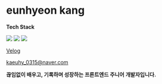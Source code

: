 # eunhyeon kang

**Tech Stack**

<img src="https://img.shields.io/badge/React-61DAFB?style=flat&logo=react&logoColor=black"/>  
<img src="https://img.shields.io/badge/JavaScript-F7DF1E?style=flat&logo=javascript&logoColor=black"/>  
<img src="https://img.shields.io/badge/TypeScript-3178C6?style=flat&logo=typescript&logoColor=white"/>  

</br>

[Velog](https://velog.io/@kaeuhy)

[kaeuhy_0315@naver.com](mailto:kaeuhy_0315@naver.com)

**끊임없이 배우고, 기록하며 성장하는 프론트엔드 주니어 개발자입니다.**
